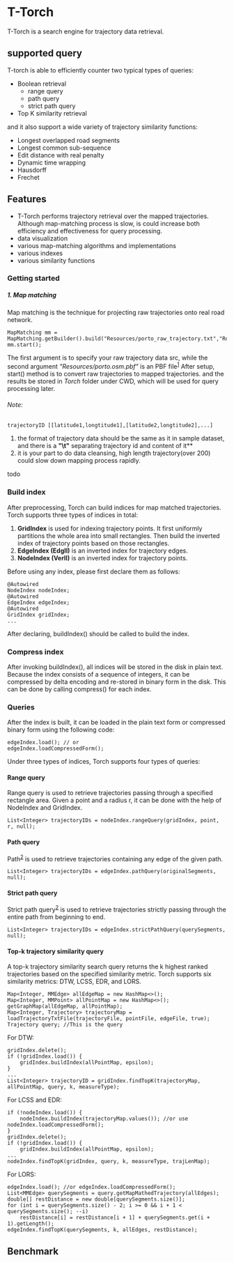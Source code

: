 # T-Torch
T-Torch is a search engine for
trajectory data retrieval. 

## supported query 
T-torch is able to efficiently
counter two typical types of queries:
* Boolean retrieval
  * range query
  * path query
  * strict path query
* Top K similarity retrieval

and it also support a wide variety of trajectory similarity functions:
  * Longest overlapped road segments
  * Longest common sub-sequence
  * Edit distance with real penalty
  * Dynamic time wrapping
  * Hausdorff
  * Frechet


## Features
* T-Torch performs trajectory retrieval over the mapped trajectories. 
Although map-matching process is slow, is could increase both efficiency 
and effectiveness for query processing.
* data visualization
* various map-matching algorithms and implementations
* various indexes
* various similarity functions

### Getting started

##### 1. Map matching

Map matching is the technique for projecting raw trajectories onto real road network.

```
MapMatching mm = MapMatching.getBuilder().build("Resources/porto_raw_trajectory.txt","Resources/porto.osm.pbf");
mm.start();
```

The first argument is to specify your raw trajectory data src, while the second argument *"Resources/porto.osm.pbf"* is an PBF file<sup>[1]</sup>
After setup, start() method is to convert raw trajectories to mapped trajectories. and the results 
be stored in *Torch* folder under CWD, which will be used for query processing later.

###### Note:
```
trajectoryID [[latitude1,longtitude1],[latitude2,longtitude2],...]
```
 1. the format of trajectory data should be the same as it in sample dataset, and there is a **"\t"** separating trajectory id and content of it**
 2. it is your part to do data cleansing, high length trajectory(over 200) could slow down mapping process rapidly. 
 


todo


### Build index
After preprocessing, Torch can build indices for map matched trajectories.
Torch supports three types of indices in total:  
1. **GridIndex** is used for indexing trajectory points. It first uniformly partitions the whole area into small rectangles. Then build the inverted index of trajectory points based on those rectangles.  
2. **EdgeIndex (EdgII)** is an inverted index for trajectory edges.  
3. **NodeIndex (VerII)** is an inverted index for trajectory points.  

Before using any index, please first declare them as follows:
```
@Autowired
NodeIndex nodeIndex;
@Autowired
EdgeIndex edgeIndex;
@Autowired
GridIndex gridIndex;
...
```
After declaring, buildIndex() should be called to build the index.
### Compress index
After invoking buildIndex(), all indices will be stored in the disk in plain text. Because the index consists of a sequence of integers, it can be compressed by delta encoding and re-stored in binary form in the disk.
This can be done by calling compress() for each index.
### Queries
After the index is built, it can be loaded in the plain text form or compressed binary form using the following code:
```
edgeIndex.load(); // or
edgeIndex.loadCompressedForm();
```
Under three types of indices, Torch supports four types of queries:
#### Range query
Range query is used to retrieve trajectories passing through a specified rectangle area.
Given a point and a radius r, it can be done with the help of NodeIndex and GridIndex.
```
List<Integer> trajectoryIDs = nodeIndex.rangeQuery(gridIndex, point, r, null);
```
#### Path query
Path<sup>[2]</sup> is used to retrieve trajectories containing any edge of the given path.
```
List<Integer> trajectoryIDs = edgeIndex.pathQuery(originalSegments, null);
```
#### Strict path query
Strict path query<sup>[2]</sup> is used to retrieve trajectories strictly passing through the entire path from beginning to end.
```
List<Integer> trajectoryIDs = edgeIndex.strictPathQuery(querySegments, null);
```
#### Top-k trajectory similarity query
A top-k trajectory similarity search query returns
the k highest ranked trajectories based on the specified similarity metric.
Torch supports six similarity metrics: DTW, LCSS, EDR, and LORS.  
```
Map<Integer, MMEdge> allEdgeMap = new HashMap<>();
Map<Integer, MMPoint> allPointMap = new HashMap<>();
getGraphMap(allEdgeMap, allPointMap);
Map<Integer, Trajectory> trajectoryMap = loadTrajectoryTxtFile(trajectoryFile, pointFile, edgeFile, true);
Trajectory query; //This is the query
```
For DTW:  
```
gridIndex.delete();
if (!gridIndex.load()) {
    gridIndex.buildIndex(allPointMap, epsilon);
}
...
List<Integer> trajectoryID = gridIndex.findTopK(trajectoryMap, allPointMap, query, k, measureType);
```
For LCSS and EDR:
```
if (!nodeIndex.load()) {
    nodeIndex.buildIndex(trajectoryMap.values()); //or use nodeIndex.loadCompressedForm();
}
gridIndex.delete();
if (!gridIndex.load()) {
    gridIndex.buildIndex(allPointMap, epsilon);
...
nodeIndex.findTopK(gridIndex, query, k, measureType, trajLenMap);

```
For LORS:
```
edgeIndex.load(); //or edgeIndex.loadCompressedForm();
List<MMEdge> querySegments = query.getMapMathedTrajectory(allEdges);
double[] restDistance = new double[querySegments.size()];
for (int i = querySegments.size() - 2; i >= 0 && i + 1 < querySegments.size(); --i)
    restDistance[i] = restDistance[i + 1] + querySegments.get(i + 1).getLength();
edgeIndex.findTopK(querySegments, k, allEdges, restDistance);

```
## Benchmark


[1]: https://wiki.openstreetmap.org/wiki/PBF_Format
[2]: https://dl.acm.org/citation.cfm?id=2666413 "Krogh, B., Pelekis, N., Theodoridis, Y., & Torp, K. (2014, November). Path-based queries on trajectory data. In Proceedings of the 22nd ACM SIGSPATIAL International Conference on Advances in Geographic Information Systems (pp. 341-350). ACM."


